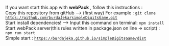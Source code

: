 If you want start this app with <b>webPack</b> , follow this instructions  :<br>
Copy this repository from gitHub --> (first way) For example : <code>git clone https://github.com/burdaJeka/simpleDigitsGame.git</code><br>
Start install dependencies! -->
Input this command on terminal: <code>npm install</code><br>
Start webPack server(this rules written in package.json on line -> script) : <code>npm run start</code><br>
Simple start : <code>https://burdajeka.github.io/simpleDigitsGame/dist</code>

